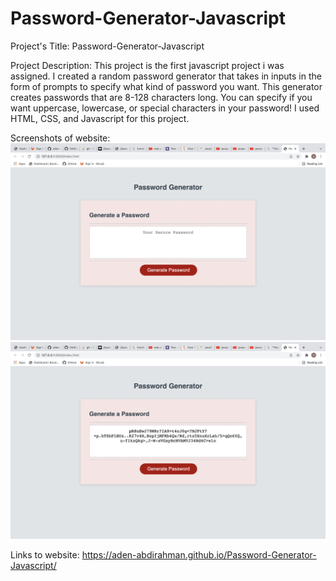 # Password-Generator-Javascript

Project's Title: Password-Generator-Javascript

Project Description: This project is the first javascript project i was assigned. I created a random password generator that takes in inputs in the form of prompts to specify what kind of password you want. This generator creates passwords that are 8-128 characters long. You can specify if you want uppercase, lowercase, or special characters in your password! I used HTML, CSS, and Javascript for this project.

Screenshots of website:
![](Assets/images/screenshot1.png)
![](Assets/images/screenshot2.png)

Links to website: https://aden-abdirahman.github.io/Password-Generator-Javascript/
